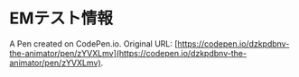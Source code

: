 # EMテスト情報

A Pen created on CodePen.io. Original URL: [https://codepen.io/dzkpdbnv-the-animator/pen/zYVXLmv](https://codepen.io/dzkpdbnv-the-animator/pen/zYVXLmv).

